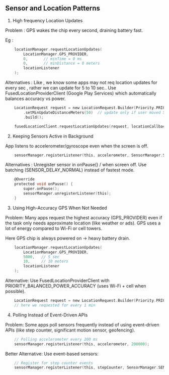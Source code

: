 ## Sensor and Location Patterns

1. High frequency Location Updates

Problem : GPS wakes the chip every second, draining battery fast.

Eg : 

```c
    locationManager.requestLocationUpdates(
        LocationManager.GPS_PROVIDER,
        0,       // minTime = 0 ms
        0,       // minDistance = 0 meters
        locationListener
    );
```
 
Alternatives :
Like , we know some apps may not req location updates for every sec , rather we can update for 5 to 10 sec..
Use FusedLocationProviderClient (Google Play Services) which automatically balances accuracy vs power.

```c
    LocationRequest request = new LocationRequest.Builder(Priority.PRIORITY_BALANCED_POWER_ACCURACY, 10000) // 10 sec
        .setMinUpdateDistanceMeters(50)  // update only if user moved 50m
        .build();

    fusedLocationClient.requestLocationUpdates(request, locationCallback, Looper.getMainLooper());
```


2. Keeping Sensors Active in Background

App listens to accelerometer/gyroscope even when the screen is off.

```c
    sensorManager.registerListener(this, accelerometer, SensorManager.SENSOR_DELAY_FASTEST);
```

Alternatives :
Unregister sensor in onPause() / when screen off.
Use batching (SENSOR_DELAY_NORMAL) instead of fastest mode.

```c
    @Override
    protected void onPause() {
        super.onPause();
        sensorManager.unregisterListener(this);
    }
```

3. Using High-Accuracy GPS When Not Needed

Problem: Many apps request the highest accuracy (GPS_PROVIDER) even if the task only needs approximate location (like weather or ads). GPS uses a lot of energy compared to Wi-Fi or cell towers.

Here GPS chip is always powered on → heavy battery drain.

```c
    locationManager.requestLocationUpdates(
        LocationManager.GPS_PROVIDER,
        5000,   // 5 sec
        10,     // 10 meters
        locationListener
    );
```

Alternative: Use FusedLocationProviderClient with PRIORITY_BALANCED_POWER_ACCURACY (uses Wi-Fi + cell when possible).


```c
    LocationRequest request = new LocationRequest.Builder(Priority.PRIORITY_BALANCED_POWER_ACCURACY, 60000).build();
    // here we requested for every 1 min
```


4. Polling Instead of Event-Driven APIs

Problem: Some apps poll sensors frequently instead of using event-driven APIs (like step counter, significant motion sensor, geofencing).

```c
    // Polling accelerometer every 200 ms
    sensorManager.registerListener(this, accelerometer, 200000);
```

Better Alternative: Use event-based sensors:

```c
    // Register for step counter events
    sensorManager.registerListener(this, stepCounter, SensorManager.SENSOR_DELAY_NORMAL);
```